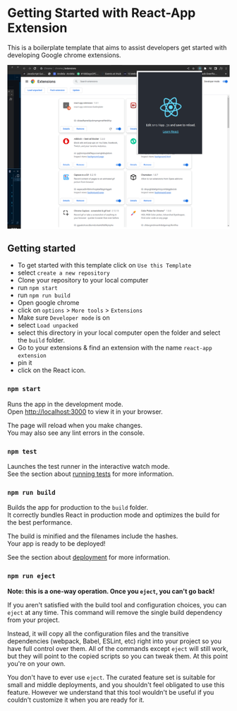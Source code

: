 # Getting Started with React-App Extension

This is a boilerplate template that aims to assist developers get started with developing Google chrome extensions.

![](./Screenshot%20from%202022-11-11%2020-38-27.png)

## Getting started

- To get started with this template click on `Use this Template`
- select `create a new repository`
- Clone your repository to your local computer
- run `npm start`
- run `npm run build`
- Open google chrome
- click on `options` > `More tools` > `Extensions`
- Make sure `Developer mode` is on
- select `Load unpacked`
- select this directory in your local computer open the folder and select the `build` folder.
- Go to your extensions & find an extension with the name `react-app extension`
- pin it
- click on the React icon.


### `npm start`

Runs the app in the development mode.\
Open [http://localhost:3000](http://localhost:3000) to view it in your browser.

The page will reload when you make changes.\
You may also see any lint errors in the console.

### `npm test`

Launches the test runner in the interactive watch mode.\
See the section about [running tests](https://facebook.github.io/create-react-app/docs/running-tests) for more information.

### `npm run build`

Builds the app for production to the `build` folder.\
It correctly bundles React in production mode and optimizes the build for the best performance.

The build is minified and the filenames include the hashes.\
Your app is ready to be deployed!

See the section about [deployment](https://facebook.github.io/create-react-app/docs/deployment) for more information.

### `npm run eject`

**Note: this is a one-way operation. Once you `eject`, you can't go back!**

If you aren't satisfied with the build tool and configuration choices, you can `eject` at any time. This command will remove the single build dependency from your project.

Instead, it will copy all the configuration files and the transitive dependencies (webpack, Babel, ESLint, etc) right into your project so you have full control over them. All of the commands except `eject` will still work, but they will point to the copied scripts so you can tweak them. At this point you're on your own.

You don't have to ever use `eject`. The curated feature set is suitable for small and middle deployments, and you shouldn't feel obligated to use this feature. However we understand that this tool wouldn't be useful if you couldn't customize it when you are ready for it.